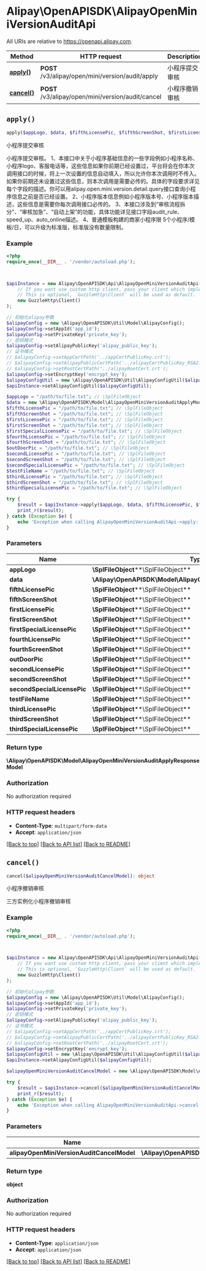 # Alipay\OpenAPISDK\AlipayOpenMiniVersionAuditApi

All URIs are relative to https://openapi.alipay.com.

Method | HTTP request | Description
------------- | ------------- | -------------
[**apply()**](AlipayOpenMiniVersionAuditApi.md#apply) | **POST** /v3/alipay/open/mini/version/audit/apply | 小程序提交审核
[**cancel()**](AlipayOpenMiniVersionAuditApi.md#cancel) | **POST** /v3/alipay/open/mini/version/audit/cancel | 小程序撤销审核


## `apply()`

```php
apply($appLogo, $data, $fifthLicensePic, $fifthScreenShot, $firstLicensePic, $firstScreenShot, $firstSpecialLicensePic, $fourthLicensePic, $fourthScreenShot, $outDoorPic, $secondLicensePic, $secondScreenShot, $secondSpecialLicensePic, $testFileName, $thirdLicensePic, $thirdScreenShot, $thirdSpecialLicensePic): \Alipay\OpenAPISDK\Model\AlipayOpenMiniVersionAuditApplyResponseModel
```

小程序提交审核

小程序提交审核。 1、本接口中关于小程序基础信息的一些字段例如小程序名称、小程序logo、客服电话等，这些信息如果你前期已经设置过，平台将会在你本次调用接口的时候，将上一次设置的信息自动填入，所以允许你本次调用时不传入。如果你前期还未设置过这些信息，则本次调用是需要必传的。具体的字段要求详见每个字段的描述。你可以用alipay.open.mini.version.detail.query接口查询小程序信息之前是否已经设置。 2、小程序版本信息例如小程序版本号、小程序版本描述，这些信息是需要你每次调用接口必传的。 3、本接口涉及到“审核流程拆分”、“审核加急”、“自动上架”的功能，具体功能详见接口字段audit_rule、speed_up、auto_online描述。 4、普通模板构建的商家小程序限 5个小程序/模板/日，可以升级为标准版，标准版没有数量限制。

### Example

```php
<?php
require_once(__DIR__ . '/vendor/autoload.php');



$apiInstance = new Alipay\OpenAPISDK\Api\AlipayOpenMiniVersionAuditApi(
    // If you want use custom http client, pass your client which implements `GuzzleHttp\ClientInterface`.
    // This is optional, `GuzzleHttp\Client` will be used as default.
    new GuzzleHttp\Client()
);

// 初始化alipay参数
$alipayConfig = new \Alipay\OpenAPISDK\Util\Model\AlipayConfig();
$alipayConfig->setAppId('app_id');
$alipayConfig->setPrivateKey('private_key');
// 密钥模式
$alipayConfig->setAlipayPublicKey('alipay_public_key');
// 证书模式
// $alipayConfig->setAppCertPath('../appCertPublicKey.crt');
// $alipayConfig->setAlipayPublicCertPath('../alipayCertPublicKey_RSA2.crt');
// $alipayConfig->setRootCertPath('../alipayRootCert.crt');
$alipayConfig->setEncryptKey('encrypt_key');
$alipayConfigUtil = new \Alipay\OpenAPISDK\Util\AlipayConfigUtil($alipayConfig);
$apiInstance->setAlipayConfigUtil($alipayConfigUtil);

$appLogo = "/path/to/file.txt"; // \SplFileObject
$data = new \Alipay\OpenAPISDK\Model\AlipayOpenMiniVersionAuditApplyModel(); // \Alipay\OpenAPISDK\Model\AlipayOpenMiniVersionAuditApplyModel
$fifthLicensePic = "/path/to/file.txt"; // \SplFileObject
$fifthScreenShot = "/path/to/file.txt"; // \SplFileObject
$firstLicensePic = "/path/to/file.txt"; // \SplFileObject
$firstScreenShot = "/path/to/file.txt"; // \SplFileObject
$firstSpecialLicensePic = "/path/to/file.txt"; // \SplFileObject
$fourthLicensePic = "/path/to/file.txt"; // \SplFileObject
$fourthScreenShot = "/path/to/file.txt"; // \SplFileObject
$outDoorPic = "/path/to/file.txt"; // \SplFileObject
$secondLicensePic = "/path/to/file.txt"; // \SplFileObject
$secondScreenShot = "/path/to/file.txt"; // \SplFileObject
$secondSpecialLicensePic = "/path/to/file.txt"; // \SplFileObject
$testFileName = "/path/to/file.txt"; // \SplFileObject
$thirdLicensePic = "/path/to/file.txt"; // \SplFileObject
$thirdScreenShot = "/path/to/file.txt"; // \SplFileObject
$thirdSpecialLicensePic = "/path/to/file.txt"; // \SplFileObject

try {
    $result = $apiInstance->apply($appLogo, $data, $fifthLicensePic, $fifthScreenShot, $firstLicensePic, $firstScreenShot, $firstSpecialLicensePic, $fourthLicensePic, $fourthScreenShot, $outDoorPic, $secondLicensePic, $secondScreenShot, $secondSpecialLicensePic, $testFileName, $thirdLicensePic, $thirdScreenShot, $thirdSpecialLicensePic);
    print_r($result);
} catch (Exception $e) {
    echo 'Exception when calling AlipayOpenMiniVersionAuditApi->apply: ', $e->getMessage(), PHP_EOL;
}
```

### Parameters

Name | Type | Description  | Notes
------------- | ------------- | ------------- | -------------
 **appLogo** | **\SplFileObject****\SplFileObject**|  | [optional]
 **data** | **\Alipay\OpenAPISDK\Model\AlipayOpenMiniVersionAuditApplyModel**|  | [optional]
 **fifthLicensePic** | **\SplFileObject****\SplFileObject**|  | [optional]
 **fifthScreenShot** | **\SplFileObject****\SplFileObject**|  | [optional]
 **firstLicensePic** | **\SplFileObject****\SplFileObject**|  | [optional]
 **firstScreenShot** | **\SplFileObject****\SplFileObject**|  | [optional]
 **firstSpecialLicensePic** | **\SplFileObject****\SplFileObject**|  | [optional]
 **fourthLicensePic** | **\SplFileObject****\SplFileObject**|  | [optional]
 **fourthScreenShot** | **\SplFileObject****\SplFileObject**|  | [optional]
 **outDoorPic** | **\SplFileObject****\SplFileObject**|  | [optional]
 **secondLicensePic** | **\SplFileObject****\SplFileObject**|  | [optional]
 **secondScreenShot** | **\SplFileObject****\SplFileObject**|  | [optional]
 **secondSpecialLicensePic** | **\SplFileObject****\SplFileObject**|  | [optional]
 **testFileName** | **\SplFileObject****\SplFileObject**|  | [optional]
 **thirdLicensePic** | **\SplFileObject****\SplFileObject**|  | [optional]
 **thirdScreenShot** | **\SplFileObject****\SplFileObject**|  | [optional]
 **thirdSpecialLicensePic** | **\SplFileObject****\SplFileObject**|  | [optional]

### Return type

**\Alipay\OpenAPISDK\Model\AlipayOpenMiniVersionAuditApplyResponseModel**

### Authorization

No authorization required

### HTTP request headers

- **Content-Type**: `multipart/form-data`
- **Accept**: `application/json`

[[Back to top]](#) [[Back to API list]](../../README.md#api-endpoints)
[[Back to README]](../../README.md)

## `cancel()`

```php
cancel($alipayOpenMiniVersionAuditCancelModel): object
```

小程序撤销审核

三方实例化小程序撤销审核

### Example

```php
<?php
require_once(__DIR__ . '/vendor/autoload.php');



$apiInstance = new Alipay\OpenAPISDK\Api\AlipayOpenMiniVersionAuditApi(
    // If you want use custom http client, pass your client which implements `GuzzleHttp\ClientInterface`.
    // This is optional, `GuzzleHttp\Client` will be used as default.
    new GuzzleHttp\Client()
);

// 初始化alipay参数
$alipayConfig = new \Alipay\OpenAPISDK\Util\Model\AlipayConfig();
$alipayConfig->setAppId('app_id');
$alipayConfig->setPrivateKey('private_key');
// 密钥模式
$alipayConfig->setAlipayPublicKey('alipay_public_key');
// 证书模式
// $alipayConfig->setAppCertPath('../appCertPublicKey.crt');
// $alipayConfig->setAlipayPublicCertPath('../alipayCertPublicKey_RSA2.crt');
// $alipayConfig->setRootCertPath('../alipayRootCert.crt');
$alipayConfig->setEncryptKey('encrypt_key');
$alipayConfigUtil = new \Alipay\OpenAPISDK\Util\AlipayConfigUtil($alipayConfig);
$apiInstance->setAlipayConfigUtil($alipayConfigUtil);

$alipayOpenMiniVersionAuditCancelModel = new \Alipay\OpenAPISDK\Model\AlipayOpenMiniVersionAuditCancelModel(); // \Alipay\OpenAPISDK\Model\AlipayOpenMiniVersionAuditCancelModel

try {
    $result = $apiInstance->cancel($alipayOpenMiniVersionAuditCancelModel);
    print_r($result);
} catch (Exception $e) {
    echo 'Exception when calling AlipayOpenMiniVersionAuditApi->cancel: ', $e->getMessage(), PHP_EOL;
}
```

### Parameters

Name | Type | Description  | Notes
------------- | ------------- | ------------- | -------------
 **alipayOpenMiniVersionAuditCancelModel** | **\Alipay\OpenAPISDK\Model\AlipayOpenMiniVersionAuditCancelModel**|  | [optional]

### Return type

**object**

### Authorization

No authorization required

### HTTP request headers

- **Content-Type**: `application/json`
- **Accept**: `application/json`

[[Back to top]](#) [[Back to API list]](../../README.md#api-endpoints)
[[Back to README]](../../README.md)
